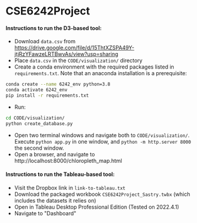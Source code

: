 # CSE6242Project

#### Instructions to run the D3-based tool:
* Download `data.csv` from https://drive.google.com/file/d/15ThtXZSPA49Y-jtjRzYFawzeLRTBwvAs/view?usp=sharing
* Place `data.csv` in the `CODE/visualization/` directory
* Create a conda environment with the required packages listed in `requirements.txt`. Note that an anaconda installation is a prerequisite:
```bash
conda create --name 6242_env python=3.8
conda activate 6242_env
pip install -r requirements.txt
```
* Run:
```bash
cd CODE/visualization/
python create_database.py
```
* Open two terminal windows and navigate both to `CODE/visualization/`. Execute `python app.py` in one window, and `python -m http.server 8000` the second window.
* Open a browser, and navigate to http://localhost:8000/chloropleth_map.html

#### Instructions to run the Tableau-based tool:
* Visit the Dropbox link in `link-to-tableau.txt`
* Download the packaged workbook `CSE6242Project_Sastry.twbx` (which includes the datasets it relies on)
* Open in Tableau Desktop Professional Edition (Tested on 2022.4.1)
* Navigate to "Dashboard"
